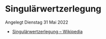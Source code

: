 # Singulärwertzerlegung
Angelegt Dienstag 31 Mai 2022


* [Singulärwertzerlegung – Wikipedia](https://de.wikipedia.org/wiki/Singul%C3%A4rwertzerlegung)


